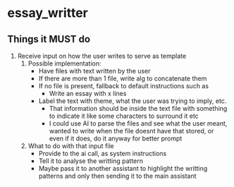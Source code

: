 # essay_writter

## Things it MUST do

1. Receive input on how the user writes to serve as template
    1. Possible implementation:
        - Have files with text written by the user
        - If there are more than 1 file, write alg to concatenate them
        - If no file is present, fallback to default instructions such as
            - Write an essay with x lines
        - Label the text with theme, what the user was trying to imply, etc.
            - That information should be inside the text file with something to indicate it
              like some characters to surround it etc
            - I could use AI to parse the files and see what the user meant, wanted to
              write when the file doesnt have that stored, or even if it does, do it
              anyway for better prompt
    1. What to do with that input file
        - Provide to the ai call, as system instructions
        - Tell it to analyse the writting pattern
        - Maybe pass it to another assistant to highlight the writting patterns
          and only then sending it to the main assistant
